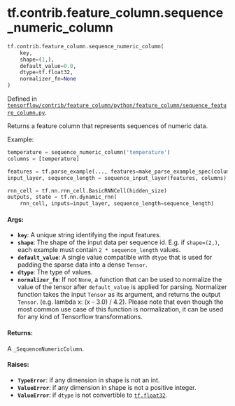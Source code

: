 <div itemscope itemtype="http://developers.google.com/ReferenceObject">
<meta itemprop="name" content="tf.contrib.feature_column.sequence_numeric_column" />
<meta itemprop="path" content="Stable" />
</div>

# tf.contrib.feature_column.sequence_numeric_column

``` python
tf.contrib.feature_column.sequence_numeric_column(
    key,
    shape=(1,),
    default_value=0.0,
    dtype=tf.float32,
    normalizer_fn=None
)
```



Defined in [`tensorflow/contrib/feature_column/python/feature_column/sequence_feature_column.py`](/code/stable/tensorflow/contrib/feature_column/python/feature_column/sequence_feature_column.py).

Returns a feature column that represents sequences of numeric data.

Example:

```python
temperature = sequence_numeric_column('temperature')
columns = [temperature]

features = tf.parse_example(..., features=make_parse_example_spec(columns))
input_layer, sequence_length = sequence_input_layer(features, columns)

rnn_cell = tf.nn.rnn_cell.BasicRNNCell(hidden_size)
outputs, state = tf.nn.dynamic_rnn(
    rnn_cell, inputs=input_layer, sequence_length=sequence_length)
```

#### Args:

* <b>`key`</b>: A unique string identifying the input features.
* <b>`shape`</b>: The shape of the input data per sequence id. E.g. if `shape=(2,)`,
    each example must contain `2 * sequence_length` values.
* <b>`default_value`</b>: A single value compatible with `dtype` that is used for
    padding the sparse data into a dense `Tensor`.
* <b>`dtype`</b>: The type of values.
* <b>`normalizer_fn`</b>: If not `None`, a function that can be used to normalize the
    value of the tensor after `default_value` is applied for parsing.
    Normalizer function takes the input `Tensor` as its argument, and returns
    the output `Tensor`. (e.g. lambda x: (x - 3.0) / 4.2). Please note that
    even though the most common use case of this function is normalization, it
    can be used for any kind of Tensorflow transformations.


#### Returns:

A `_SequenceNumericColumn`.


#### Raises:

* <b>`TypeError`</b>: if any dimension in shape is not an int.
* <b>`ValueError`</b>: if any dimension in shape is not a positive integer.
* <b>`ValueError`</b>: if `dtype` is not convertible to <a href="../../../tf.md#float32"><code>tf.float32</code></a>.